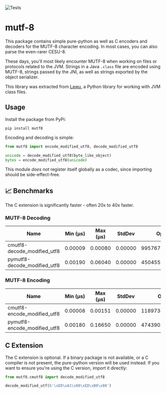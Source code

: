 ![Tests](https://github.com/TkTech/mutf8/workflows/Tests/badge.svg?branch=master)

# mutf-8

This package contains simple pure-python as well as C encoders and decoders for
the MUTF-8 character encoding. In most cases, you can also parse the even-rarer
CESU-8.

These days, you'll most likely encounter MUTF-8 when working on files or
protocols related to the JVM. Strings in a Java `.class` file are encoded using
MUTF-8, strings passed by the JNI, as well as strings exported by the object
serializer.

This library was extracted from [Lawu][], a Python library for working with JVM
class files.

## Usage

Install the package from PyPi:

```
pip install mutf8
```

Encoding and decoding is simple:

```python
from mutf8 import encode_modified_utf8, decode_modified_utf8

unicode = decode_modified_utf8(byte_like_object)
bytes = encode_modified_utf8(unicode)
```

This module *does not* register itself globally as a codec, since importing
should be side-effect-free.

## 📈 Benchmarks

The C extension is significantly faster - often 20x to 40x faster.

<!-- BENCHMARK START -->

### MUTF-8 Decoding
| Name                         |   Min (μs) |   Max (μs) |   StdDev |           Ops |
|------------------------------|------------|------------|----------|---------------|
| cmutf8-decode_modified_utf8  |    0.00009 |    0.00080 |  0.00000 | 9957678.56358 |
| pymutf8-decode_modified_utf8 |    0.00190 |    0.06040 |  0.00000 |  450455.96019 |

### MUTF-8 Encoding
| Name                         |   Min (μs) |   Max (μs) |   StdDev |            Ops |
|------------------------------|------------|------------|----------|----------------|
| cmutf8-encode_modified_utf8  |    0.00008 |    0.00151 |  0.00000 | 11897361.05101 |
| pymutf8-encode_modified_utf8 |    0.00180 |    0.16650 |  0.00000 |   474390.98091 |
<!-- BENCHMARK END -->

## C Extension

The C extension is optional. If a binary package is not available, or a C
compiler is not present, the pure-python version will be used instead. If you
want to ensure you're using the C version, import it directly:

```python
from mutf8.cmutf8 import decode_modified_utf8

decode_modified_utf(b'\xED\xA1\x80\xED\xB0\x80')
```

[Lawu]: https://github.com/tktech/lawu
